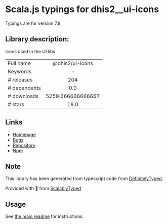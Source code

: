 
# Scala.js typings for dhis2__ui-icons

Typings are for version 7.8

## Library description:
Icons used in the UI libs

|                    |                 |
| ------------------ | :-------------: |
| Full name          | @dhis2/ui-icons |
| Keywords           | - |
| # releases         | 204 |
| # dependents       | 0.0 |
| # downloads        | 5259.666666666667 |
| # stars            | 18.0 |

## Links
- [Homepage](https://github.com/dhis2/ui#readme)
- [Bugs](https://github.com/dhis2/ui/issues)
- [Repository](https://github.com/dhis2/ui)
- [Npm](https://www.npmjs.com/package/%40dhis2%2Fui-icons)
    


## Note
This library has been generated from typescript code from [DefinitelyTyped](https://definitelytyped.org).

Provided with :purple_heart: from [ScalablyTyped](https://github.com/oyvindberg/ScalablyTyped)

## Usage
See [the main readme](../../readme.md) for instructions.


